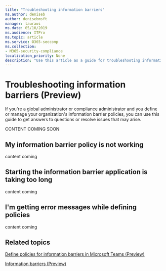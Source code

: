 ```yaml
---
title: "Troubleshooting information barriers"
ms.author: deniseb
author: denisebmsft
manager: laurawi
ms.date: 05/10/2019
ms.audience: ITPro
ms.topic: article
ms.service: O365-seccomp
ms.collection:
- M365-security-compliance
localization_priority: None
description: "Use this article as a guide for troubleshooting information barriers."
---
```


# Troubleshooting information barriers (Preview)

If you're a global administrator or compliance administrator and you define or manage your organization's information barrier policies, you can use this guide to get answers to questions or resolve issues that may arise. 

CONTENT COMING SOON

## My information barrier policy is not working

content coming

## Starting the information barrier application is taking too long

content coming

## I'm getting error messages while defining policies

content coming

## Related topics

[Define policies for information barriers in Microsoft Teams (Preview)](information-barriers-policies.md)

[Information barriers (Preview)](information-barriers.md)



